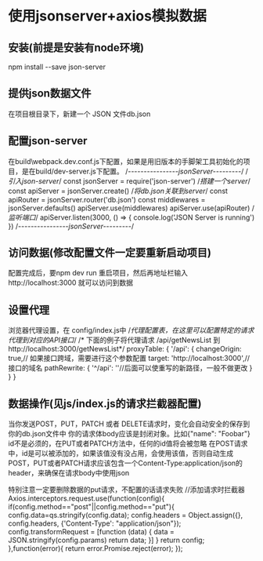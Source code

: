 # 使用jsonserver+axios模拟数据
## 安装(前提是安装有node环境)
  npm install --save json-server
## 提供json数据文件
  在项目根目录下，新建一个 JSON 文件db.json
## 配置json-server
  在build\webpack.dev.conf.js下配置，如果是用旧版本的手脚架工具初始化的项目，是在build/dev-server.js下配置。
  /*----------------jsonServer---------*/
  /*引入json-server*/
  const jsonServer = require('json-server')
  /*搭建一个server*/
  const apiServer = jsonServer.create()
  /*将db.json关联到server*/
  const apiRouter = jsonServer.router('db.json')
  const middlewares = jsonServer.defaults()
  apiServer.use(middlewares)
  apiServer.use(apiRouter)
  /*监听端口*/
  apiServer.listen(3000, () => {
    console.log('JSON Server is running')
  })
  /*----------------jsonServer---------*/
## 访问数据(修改配置文件一定要重新启动项目)
  配置完成后，要npm dev run 重启项目，然后再地址栏输入http://localhost:3000 就可以访问到数据
## 设置代理
  浏览器代理设置，在 config/index.js中
  /*代理配置表，在这里可以配置特定的请求代理到对应的API接口*/
  /* 下面的例子将代理请求 /api/getNewsList  到 http://localhost:3000/getNewsList*/
  proxyTable: {
    '/api': {
      changeOrigin: true,// 如果接口跨域，需要进行这个参数配置
      target: 'http://localhost:3000',// 接口的域名
      pathRewrite: {
        '^/api': ''//后面可以使重写的新路径，一般不做更改
      }
    }
  }

## 数据操作(见js/index.js的请求拦截器配置)
当你发送POST，PUT，PATCH 或者 DELETE请求时，变化会自动安全的保存到你的db.json文件中
你的请求体body应该是封闭对象。比如{"name": "Foobar"}
id不是必须的，在PUT或者PATCH方法中，任何的id值将会被忽略
在POST请求中，id是可以被添加的，如果该值没有没占用，会使用该值，否则自动生成
POST，PUT或者PATCH请求应该包含一个Content-Type:application/json的header，来确保在请求body中使用json

特别注意一定要删除数据的put请求，不配置的话请求失败
//添加请求时拦截器
Axios.interceptors.request.use(function(config){
  if(config.method=="post"||config.method=="put"){
    config.data=qs.stringify(config.data);
    config.headers = Object.assign({}, config.headers, {'Content-Type': "application/json"});
    config.transformRequest = [function (data) {
      data = JSON.stringify(config.params)
      return data;
    }]
  }
  return config;
},function(error){
  return error.Promise.reject(error);
});


